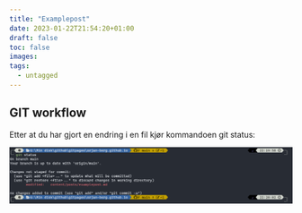```yaml
---
title: "Examplepost"
date: 2023-01-22T21:54:20+01:00
draft: false
toc: false
images:
tags:
  - untagged
---
```


## GIT workflow

Etter at du har gjort en endring i en fil kjør kommandoen git status:

![Example image](/images/GitStatus.png)